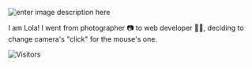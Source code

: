 ![enter image description here](https://i.ibb.co/nfyL6zq/hello.png)

I am Lola! I went from photographer 📷 to web developer 👩‍💻, deciding to change camera's "click" for the mouse's one.

![Visitors](https://visitor-badge.glitch.me/badge?page_id=lolarufino&left_color=lightpink&right_color=gray)
  
